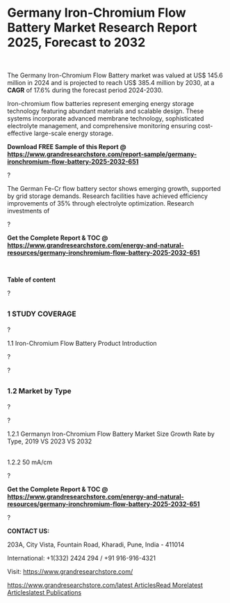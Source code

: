 <h1>Germany Iron-Chromium Flow Battery Market Research Report 2025, Forecast to 2032</h1><br/><p>The Germany Iron-Chromium Flow Battery market was valued at US$ 145.6 million in 2024 and is projected to reach US$ 385.4 million by 2030, at a <strong>CAGR</strong> of 17.6% during the forecast period 2024-2030.</p>
 
 
 
 <p>Iron-chromium flow batteries represent emerging energy storage technology featuring abundant materials and scalable design. These systems incorporate advanced membrane technology, sophisticated electrolyte management, and comprehensive monitoring ensuring cost-effective large-scale energy storage.</p>
 
 
 
 <div><b>Download FREE Sample of this Report @ <a href="https://www.grandresearchstore.com/report-sample/germany-ironchromium-flow-battery-2025-2032-651">https://www.grandresearchstore.com/report-sample/germany-ironchromium-flow-battery-2025-2032-651</a></b></div>
 
 
 
 <p>? </p>
 
 
 
 <p>The German Fe-Cr flow battery sector shows emerging growth, supported by grid storage demands. Research facilities have achieved efficiency improvements of 35% through electrolyte optimization. Research investments of</p>
 
 
 
 <p>? </p>
 
 
 
 <div><b>Get the Complete Report & TOC @ <a href="https://www.grandresearchstore.com/energy-and-natural-resources/germany-ironchromium-flow-battery-2025-2032-651">https://www.grandresearchstore.com/energy-and-natural-resources/germany-ironchromium-flow-battery-2025-2032-651</a></b></div>
 
 
 
 <p><br />
 
 <b>Table of content</b></p>
 
 
 
 <p>? </p>
 
 
 
 <h2><span style="font-size:16px"><strong>1 STUDY COVERAGE</strong></span></h2>
 
 
 
 <p>? </p>
 
 
 
 <p>1.1 Iron-Chromium Flow Battery Product Introduction</p>
 
 
 
 <p>? </p>
 
 
 
 <p>? </p>
 
 
 
 <h2><span style="font-size:16px"><strong>1.2 Market by Type</strong></span></h2>
 
 
 
 <p>? </p>
 
 
 
 <p>? </p>
 
 
 
 <p>1.2.1 Germanyn Iron-Chromium Flow Battery Market Size Growth Rate by Type, 2019 VS 2023 VS 2032<br />
 
 <br />
 
 1.2.2 50 mA/cm</p>
 
 
 
 <p>? </p>
 
 
 
 <div><b>Get the Complete Report & TOC @ <a href="https://www.grandresearchstore.com/energy-and-natural-resources/germany-ironchromium-flow-battery-2025-2032-651">https://www.grandresearchstore.com/energy-and-natural-resources/germany-ironchromium-flow-battery-2025-2032-651</a></b></div>
 
 
 
 <p>? </p>
 
 
 
 <p><b>CONTACT US:</b><br />
 
 203A, City Vista, Fountain Road, Kharadi, Pune, India - 411014<br />
 
 International: +1(332) 2424 294 / +91 916-916-4321<br />
 
 Visit: <a href="https://www.grandresearchstore.com/">https://www.grandresearchstore.com/</a><br />
 
 <a href="https://gyeongbokgung.com">https://www.grandresearchstore.com/</a><a href="https://hallyeomaritime.com">latest Articles</a><a href="https://jingwansa.com">Read More</a><a href="https://nguoiviet.jp/">latest Articles</a><a href="https://www.intelmarketresearch.com/">latest Publications</a></p>